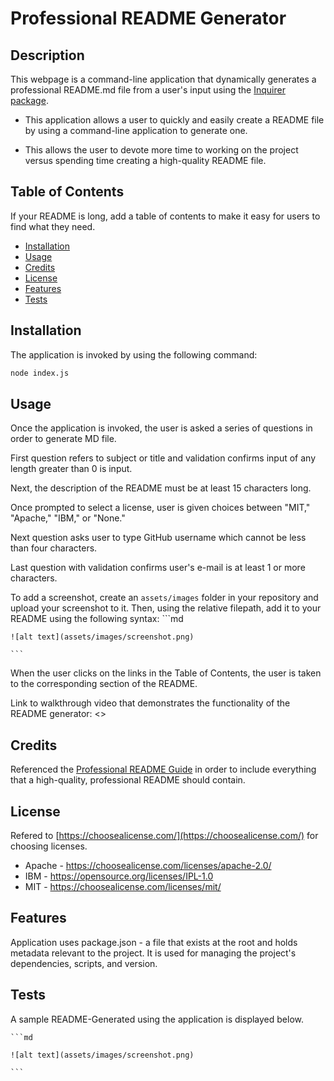 # Professional README Generator


## Description

This webpage is a command-line application that dynamically generates a professional README.md file from a user's input using the [Inquirer package](https://www.npmjs.com/package/inquirer).

- This application allows a user to quickly and easily create a README file by using a command-line application to generate one.

- This allows the user to devote more time to working on the project versus spending time creating a high-quality README file.


## Table of Contents

If your README is long, add a table of contents to make it easy for users to find what they need.

- [Installation](#installation)
- [Usage](#usage)
- [Credits](#credits)
- [License](#license)
- [Features](#features)
- [Tests](#tests)


## Installation

The application is invoked by using the following command:

```bash
node index.js
```


## Usage

Once the application is invoked, the user is asked a series of questions in order to generate MD file.

First question refers to subject or title and validation confirms input of any length greater than 0 is input.

Next, the description of the README must be at least 15 characters long.

Once prompted to select a license, user is given choices between "MIT," "Apache," "IBM," or "None."

Next question asks user to type GitHub username which cannot be less than four characters.

Last question with validation confirms user's e-mail is at least 1 or more characters.


To add a screenshot, create an `assets/images` folder in your repository and upload your screenshot to it. Then, using the relative filepath, add it to your README using the following syntax:
    ```md

    ![alt text](assets/images/screenshot.png)

    ```

When the user clicks on the links in the Table of Contents, the user is taken to the corresponding section of the README.

Link to walkthrough video that demonstrates the functionality of the README generator: <<INSERT LINK>>

## Credits

Referenced the [Professional README Guide](https://coding-boot-camp.github.io/full-stack/github/professional-readme-guide) in order to include everything that a high-quality, professional README should contain.


## License

Refered to [https://choosealicense.com/](https://choosealicense.com/) for choosing licenses.

- Apache - https://choosealicense.com/licenses/apache-2.0/
- IBM - https://opensource.org/licenses/IPL-1.0
- MIT - https://choosealicense.com/licenses/mit/


## Features

Application uses package.json - a file that exists at the root and holds metadata relevant to the project. It is used for managing the project's dependencies, scripts, and version.


## Tests

A sample README-Generated using the application is displayed below.

    ```md

    ![alt text](assets/images/screenshot.png)

    ```